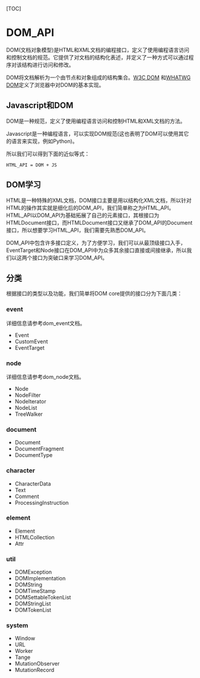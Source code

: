 [TOC]

# DOM_API

DOM(文档对象模型)是HTML和XML文档的编程接口，定义了使用编程语言访问和控制文档的规范。它提供了对文档的结构化表述，并定义了一种方式可以通过程序对该结构进行访问和修改。

DOM将文档解析为一个由节点和对象组成的结构集合。[W3C DOM](http://www.w3.org/DOM/) 和[WHATWG DOM](https://dom.spec.whatwg.org/)定义了浏览器中对DOM的基本实现。



## Javascript和DOM

DOM是一种规范，定义了使用编程语言访问和控制HTML和XML文档的方法。

Javascript是一种编程语言，可以实现DOM规范(这也表明了DOM可以使用其它的语言来实现，例如Python)。

所以我们可以得到下面的近似等式：

```
HTML_API = DOM + JS
```



## DOM学习

HTML是一种特殊的XML文档，DOM接口主要是用以结构化XML文档，所以针对HTML的操作其实就是细化后的DOM_API，我们简单称之为HTML_API。HTML_API以DOM_API为基础拓展了自己的元素接口，其根接口为HTMLDocument接口，而HTMLDocument接口又继承了DOM_API的Document接口，所以想要学习HTML_API，我们需要先熟悉DOM_API。

DOM_API中包含许多接口定义，为了方便学习，我们可以从最顶级接口入手，EventTarget和Node接口在DOM_API中为众多其余接口直接或间接继承，所以我们以这两个接口为突破口来学习DOM_API。



## 分类

根据接口的类型以及功能，我们简单将DOM core提供的接口分为下面几类：

### event

详细信息请参考dom_event文档。

- Event
- CustomEvent
- EventTarget



### node

详细信息请参考dom_node文档。

- Node
- NodeFilter
- NodeIterator
- NodeList
- TreeWalker



### document

- Document
- DocumentFragment
- DocumentType



### character

- CharacterData
- Text
- Comment
- ProcessingInstruction



### element

- Element
- HTMLCollection
- Attr



### util

- DOMException
- DOMImplementation
- DOMString
- DOMTimeStamp
- DOMSettableTokenList
- DOMStringList
- DOMTokenList



### system

- Window
- URL
- Worker
- Tange
- MutationObserver
- MutationRecord
